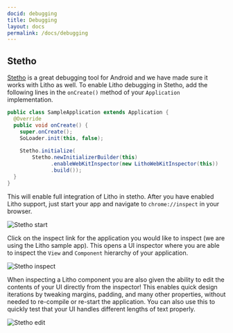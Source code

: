 ```yaml
---
docid: debugging
title: Debugging
layout: docs
permalink: /docs/debugging
---
```


## Stetho

[Stetho](http://facebook.github.io/stetho/) is a great debugging tool for Android and we have made sure it works with Litho as well.
To enable Litho debugging in Stetho, add the following lines in the `onCreate()` method of your `Application` implementation.

```java
public class SampleApplication extends Application {
  @Override
  public void onCreate() {
    super.onCreate();
    SoLoader.init(this, false);
    
    Stetho.initialize(
        Stetho.newInitializerBuilder(this)
              .enableWebKitInspector(new LithoWebKitInspector(this))
              .build());
  }
}
```

This will enable full integration of Litho in stetho. After you have enabled Litho support, just start your app and navigate to `chrome://inspect` in your browser.

![Stetho start](/static/images/stetho-start.png)

Click on the inspect link for the application you would like to inspect (we are using the Litho sample app). This opens a UI inspector where you are able to inspect the `View` and `Component` hierarchy of your application.

![Stetho inspect](/static/images/stetho-inspect.png)

When inspecting a Litho component you are also given the ability to edit the contents of your UI directly from the inspector! This enables quick design iterations by tweaking margins, padding, and many other properties, without needed to re-compile or re-start the application. You can also use this to quickly test that your UI handles different lengths of text properly.

![Stetho edit](/static/images/stetho-edit.png)
